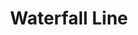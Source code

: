 ---
title: Waterfall Line
title_zh: 瀑布綫
mm_sign: [W]
branch_line: false
stations:
  - station_code: [W1]
    name: Winterland
    name_zh: 冬地
    transfer:
      - mm_sign: [G,C]
  - station_code: [W2]
    name: Uptown Cross
    name_zh: 上環十字
    transfer:
      - mm_sign: [G]
  - station_code: [W3]
    name: Under the Falls
    name_zh: 瀑布下
    transfer:
      - mm_sign: [R,P]
  - station_code: [W4]
    name: Mugen
    name_zh: 無限
    transfer:
      - mm_sign: [B,V,D,P]
  - station_code: [W5]
    name: Downtown East
    name_zh: 市中心東
    transfer:
      - mm_sign: [C,D]
  - station_code: [W6]
    name: Downtown Core
    name_zh: 市中心
    transfer:
      - mm_sign: [R,G]
  - station_code: [W7]
    name: Oasis Point
    name_zh: 綠洲角
    transfer:
      - mm_sign: [P]
  - station_code: [W8]
    name: Zero Zero
    name_zh: 零零
    transfer:
      - mm_sign: [B]
  - station_code: [W9]
    name: Winterland West
    name_zh: 冬西
custom_style: table{margin:0 auto}.station-code-bg{background-image:url(/img/bg/waterfallline.png);background-repeat:no-repeat;background-size:7px 101%;background-position:50px}
weight: 6
---